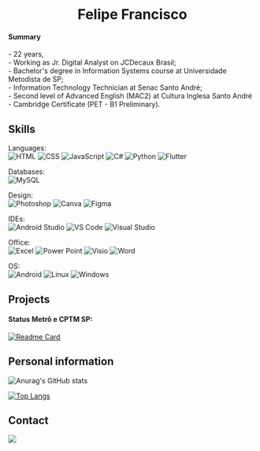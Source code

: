 <h1 align= center>Felipe Francisco</h1>
<p align="justify">
<h4>Summary</h4>
- 22 years, <br>
- Working as Jr. Digital Analyst on JCDecaux Brasil; <br>
- Bachelor's degree in Information Systems course at Universidade Metodista de SP; <br>
- Information Technology Technician at Senac Santo André; <br>
- Second level of Advanced English (MAC2) at Cultura Inglesa Santo André - Cambridge Certificate (PET - B1 Preliminary).
</p>


## Skills
Languages: <br>
![HTML](https://img.shields.io/badge/HTML5-E34F26?style=for-the-badge&logo=html5&logoColor=white)
![CSS](https://img.shields.io/badge/CSS3-1572B6?style=for-the-badge&logo=css3&logoColor=white)
![JavaScript](https://img.shields.io/badge/JavaScript-323330?style=for-the-badge&logo=javascript&logoColor=F7DF1E)
![C#](https://img.shields.io/badge/C%23-239120?style=for-the-badge&logo=csharp&logoColor=white)
![Python](https://img.shields.io/badge/Python-FFD43B?style=for-the-badge&logo=python&logoColor=blue)
![Flutter](https://img.shields.io/badge/Flutter-02569B?style=for-the-badge&logo=flutter&logoColor=white)

Databases: <br>
![MySQL](https://img.shields.io/badge/MySQL-005C84?style=for-the-badge&logo=mysql&logoColor=white)

Design: <br>
![Photoshop](https://img.shields.io/badge/Adobe%20Photoshop-31A8FF?style=for-the-badge&logo=Adobe%20Photoshop&logoColor=black)
![Canva](https://img.shields.io/badge/Canva-%2300C4CC.svg?&style=for-the-badge&logo=Canva&logoColor=white)
![Figma](https://img.shields.io/badge/Figma-F24E1E?style=for-the-badge&logo=figma&logoColor=white)

IDEs: <br>
![Android Studio](https://img.shields.io/badge/Android_Studio-3DDC84?style=for-the-badge&logo=android-studio&logoColor=white)
![VS Code](https://img.shields.io/badge/VSCode-0078D4?style=for-the-badge&logo=visual%20studio%20code&logoColor=white)
![Visual Studio](https://img.shields.io/badge/Visual_Studio_Code-0078D4?style=for-the-badge&logo=visual%20studio%20code&logoColor=white)

Office: <br>
![Excel](https://img.shields.io/badge/Microsoft_Excel-217346?style=for-the-badge&logo=microsoft-excel&logoColor=white)
![Power Point](https://img.shields.io/badge/Microsoft_PowerPoint-B7472A?style=for-the-badge&logo=microsoft-powerpoint&logoColor=white)
![Visio](https://img.shields.io/badge/Microsoft_Visio-3955A3?style=for-the-badge&logo=microsoft-visio&logoColor=white)
![Word](https://img.shields.io/badge/Microsoft_Word-2B579A?style=for-the-badge&logo=microsoft-word&logoColor=white)

OS: <br>
![Android](https://img.shields.io/badge/Android-3DDC84?style=for-the-badge&logo=android&logoColor=white)
![Linux](https://img.shields.io/badge/Linux-FCC624?style=for-the-badge&logo=linux&logoColor=black)
![Windows](https://img.shields.io/badge/Windows-0078D6?style=for-the-badge&logo=windows&logoColor=white)

## Projects
<h4>Status Metrô e CPTM SP: </h4>

[![Readme Card](https://github-readme-stats.vercel.app/api/pin/?username=fefagundes-15&repo=metro-cptm-sp&theme=radical)](https://fefagundes-15.github.io/metro-cptm-sp/)


## Personal information
![Anurag's GitHub stats](https://github-readme-stats.vercel.app/api?username=fefagundes-15&show_icons=true&theme=radical)

[![Top Langs](https://github-readme-stats.vercel.app/api/top-langs/?username=fefagundes-15&theme=radical)](https://github.com/anuraghazra/github-readme-stats)


## Contact
<a href="//linkedin.com/in/felipe-francisco-9a3ba4169?utm_source=share&utm_campaign=share_via&utm_content=profile&utm_medium=android_app"><img src="https://img.shields.io/badge/LinkedIn-0077B5?style=for-the-badge&logo=linkedin&logoColor=white">
